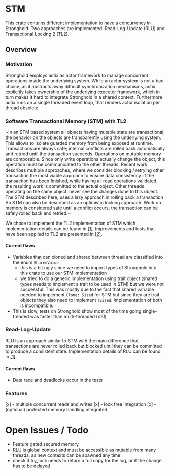 # STM 

This crate contains different implementation to have a concurrency in Stronghold.
Two approaches are implemented: Read-Log-Update (RLU) and Transactional Locking 2 (TL2).


## Overview

### Motivation

Stronghold employs actix as actor framework to manage concurrent operations inside the underlying system. While an actor system is not a bad choice, as it abstracts away difficult synchronization mechanisms, actix explicitly takes ownership of the underlying executor framework, which in turn makes it hard to integrate Stronghold in a shared context. Furthermore actix runs on a single threaded event loop, that renders actor isolation per thread obsolete.

### Software Transactional Memory (STM) with TL2

~In an STM based system all objects having mutable state are transactional, the behavior on the objects are transparently using the underlying system.
This allows to isolate guarded memory from being exposed at runtime.
Transactions are always safe; internal conflicts are rolled back automatically and retried until the transaction succeeds.
Operations on mutable memory are composable.
Since only write operations actually change the object, this operation must be communicated to the other threads.
Recent work describes multiple approaches, where we consider blocking / retrying other transaction the most viable approach to ensure data consistency.
If the transaction has been finished, while having all read operations validated, the resulting work is committed to the actual object.
Other threads operating on the same object, never see the changes done to this object.
The STM described here, uses a lazy approach in rolling back a transaction An STM can also be described as an optimistic locking approach: Work on memory is considered safe until a conflict occurs, the transaction can be safely rolled back and retried.~

We chose to implement the TL2 implementation of STM which implementation details can be found in [[1]](https://citeseer.ist.psu.edu/viewdoc/summary?doi=10.1.1.90.811&rank=4&q=various%20cross%20version%20operation&osm=&ossid=).
Improvements and tests that have been applied to TL2 are presented in [[2]](https://www.researchgate.net/publication/220854689_Testing_patterns_for_software_transactional_memory_engines).

#### Current flaws 
- Variables that can cloned and shared between thread are classified into the enum `SharedValue` 
  - this is a bit ugly since we need to import types of Stronghold into this crate to use our STM implementation
  - we tried to do a generic implementation using trait object (shared types needs to implement a trait to be used in STM)
    but we were not successful. This was mostly due to the fact that shared variable needed to implement `Clone: Sized` for STM
    but since they are trait objects they also need to implement `!Sized`. Implementation of both is incompatible.
- This is slow, tests on Stronghold show most of the time going single-treaded was faster than multi-threaded (x10)

### Read-Log-Update

RLU is an approach similar to STM with the main difference that transactions are never rolled back but blocked until they can be committed to produce a consistent state.
Implementation details of RLU can be found in [[1]](https://sigops.org/s/conferences/sosp/2015/current/2015-Monterey/printable/077-matveev.pdf).

#### Current flaws 
- Data race and deadlocks occur in the tests

### Features

[x] - multiple concurrent reads and writes
[x] - lock free integration
[x] - (optional) protected memory handling integrated

# Open Issues / Todo

- Feature gated secured memory 
- RLU is global context and must be accessible as mutable from many threads, as new contexts can be spawned any time
- check if try_lock needs to return a full copy for the log, or if the change has to be delayed
